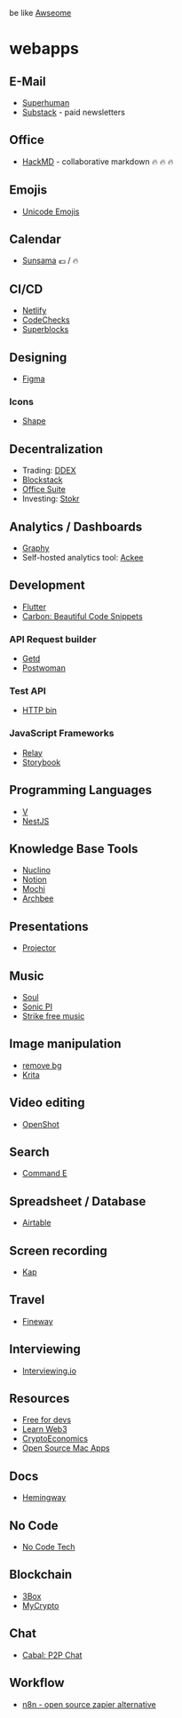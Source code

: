 be like [Awseome](https://github.com/sindresorhus/awesome)

# webapps

## E-Mail

* [Superhuman](https://superhuman.com/)
* [Substack](https://substack.com/) - paid newsletters

## Office

* [HackMD](https://hackmd.io/) - collaborative markdown  🔥 🔥 🔥

## Emojis

* [Unicode Emojis](http://unicode.org/emoji/charts/full-emoji-list.html)

## Calendar

* [Sunsama](https://sunsama.com) 💶 / 🔥

## CI/CD

* [Netlify](https://www.netlify.com)
* [CodeChecks](https://www.codechecks.io/)
* [Superblocks](https://superblocks.com/)

## Designing

* [Figma](https://www.figma.com/)

### Icons

* [Shape](https://shape.so/)

## Decentralization

* Trading: [DDEX](https://ddex.io/)
* [Blockstack](https://blockstack.org)
* [Office Suite](https://arcaneoffice.com/)
* Investing: [Stokr](https://stokr.io)

## Analytics / Dashboards

* [Graphy](https://graphyapp.com/)
* Self-hosted analytics tool: [Ackee](https://ackee.electerious.com/)

## Development

* [Flutter](https://flutter.dev/)
* [Carbon: Beautiful Code Snippets](https://carbon.now.sh/)

### API Request builder
* [Getd](https://getd.io/)
* [Postwoman](https://postwoman.io/)

### Test API
* [HTTP bin](https://httpbin.org)

### JavaScript Frameworks

* [Relay](https://facebook.github.io/relay/)
* [Storybook](https://storybook.js.org/)

## Programming Languages

* [V](https://vlang.io/)
* [NestJS](https://nestjs.com/)

## Knowledge Base Tools

* [Nuclino](https://www.nuclino.com/)
* [Notion](https://www.notion.so)
* [Mochi](https://mochi.cards)
* [Archbee](https://archbee.io)

## Presentations

* [Projector](https://projector.com/)

## Music

* [Soul](https://soul.dev/)
* [Sonic PI](https://sonic-pi.net/)
* [Strike free music](https://strikefreemusic.com/)

## Image manipulation

* [remove bg](https://www.remove.bg/)
* [Krita](https://krita.org/en/)

## Video editing

* [OpenShot](https://www.openshot.org/)

## Search

* [Command E](https://getcommande.com/)

## Spreadsheet / Database

* [Airtable](https://airtable.com/)

## Screen recording

* [Kap](https://getkap.co/)

## Travel

* [Fineway](https://www.fineway.de/)

## Interviewing

* [Interviewing.io](https://interviewing.io/)

## Resources

* [Free for devs](https://free-for.dev/#/)
* [Learn Web3](https://diode.io/blockchain/Best-Resources-to-Learn-Web3-Blockchain-Decentralized-PKI-and-Ethereum-19262/)
* [CryptoEconomics](https://cryptoeconomics.study/)
* [Open Source Mac Apps](https://github.com/serhii-londar/open-source-mac-os-apps/blob/master/README.md)

## Docs

* [Hemingway](http://www.hemingwayapp.com/)

## No Code

* [No Code Tech](https://www.nocode.tech/)

## Blockchain

* [3Box](https://3box.io/)
* [MyCrypto](https://beta.mycrypto.com/home)

## Chat

* [Cabal: P2P Chat](https://cabal.chat/)

## Workflow

* [n8n - open source zapier alternative](https://n8n.io/)
